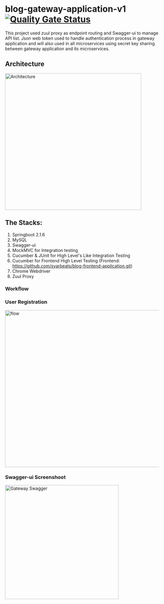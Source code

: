 # blog-gateway-application-v1 [![Quality Gate Status](http://ec2-54-169-150-26.ap-southeast-1.compute.amazonaws.com:9000/api/project_badges/measure?project=SonarQube-Gateway-Application&metric=alert_status)](http://ec2-54-169-150-26.ap-southeast-1.compute.amazonaws.com:9000/dashboard?id=SonarQube-Gateway-Application)
This project used zuul proxy as endpoint routing and Swagger-ui to manage API list. 
Json web token used to handle authentication process in gateway application and will also used in all microservices using 
secret key sharing between gateway application and its microservices. 

## Architecture

<img width="446" alt="Architecture" src="https://user-images.githubusercontent.com/18225438/64321242-62e54400-cfea-11e9-9673-e75681ee877a.PNG">

## The Stacks:
1. Springboot 2.1.6
2. MySQL
3. Swagger-ui
4. MockMVC for Integration testing
5. Cucumber & JUnit for High Level's Like Integration Testing
6. Cucumber for Frontend High Level Testing (Frontend: https://github.com/syarbeats/blog-frontend-application.git)
7. Chrome Webdriver
8. Zuul Proxy

### Workflow

### User Registration

<img width="512" alt="flow" src="https://user-images.githubusercontent.com/18225438/61030681-1c0f0f80-a3e8-11e9-9322-e65e298b26d7.PNG">


### Swagger-ui Screenshoot

<img width="372" alt="Gateway Swagger" src="https://user-images.githubusercontent.com/18225438/64321060-f4a08180-cfe9-11e9-981f-e2990623561b.PNG">


